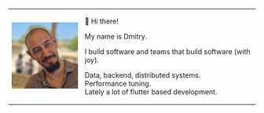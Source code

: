 <table>
<tr>
<td><img src="dmitry-kruglov.jpeg" alt="Dmitry Kruglov" width="150"></td>
<td>

👋 Hi there!

My name is Dmitry.

I build software and teams that build software (with joy).  

Data, backend, distributed systems.  
Performance tuning.  
Lately a lot of flutter based development.

</td>
</tr>
</table>
